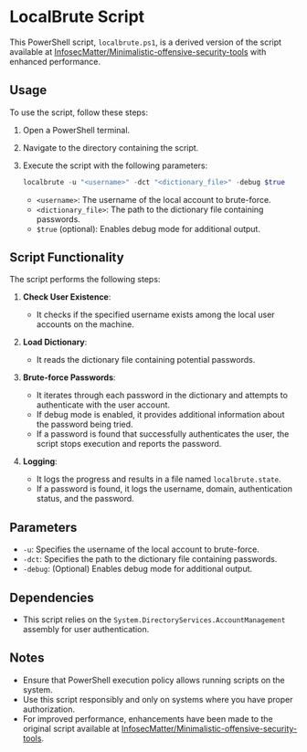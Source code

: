 # LocalBrute Script

This PowerShell script, `localbrute.ps1`, is a derived version of the script available at [InfosecMatter/Minimalistic-offensive-security-tools](https://github.com/InfosecMatter/Minimalistic-offensive-security-tools/blob/master/localbrute.ps1) with enhanced performance.

## Usage

To use the script, follow these steps:

1. Open a PowerShell terminal.
2. Navigate to the directory containing the script.
3. Execute the script with the following parameters:

    ```powershell
    localbrute -u "<username>" -dct "<dictionary_file>" -debug $true
    ```

    - `<username>`: The username of the local account to brute-force.
    - `<dictionary_file>`: The path to the dictionary file containing passwords.
    - `$true` (optional): Enables debug mode for additional output.

## Script Functionality

The script performs the following steps:

1. **Check User Existence**: 
    - It checks if the specified username exists among the local user accounts on the machine.

2. **Load Dictionary**:
    - It reads the dictionary file containing potential passwords.

3. **Brute-force Passwords**:
    - It iterates through each password in the dictionary and attempts to authenticate with the user account.
    - If debug mode is enabled, it provides additional information about the password being tried.
    - If a password is found that successfully authenticates the user, the script stops execution and reports the password.

4. **Logging**:
    - It logs the progress and results in a file named `localbrute.state`.
    - If a password is found, it logs the username, domain, authentication status, and the password.

## Parameters

- `-u`: Specifies the username of the local account to brute-force.
- `-dct`: Specifies the path to the dictionary file containing passwords.
- `-debug`: (Optional) Enables debug mode for additional output.

## Dependencies

- This script relies on the `System.DirectoryServices.AccountManagement` assembly for user authentication.

## Notes

- Ensure that PowerShell execution policy allows running scripts on the system.
- Use this script responsibly and only on systems where you have proper authorization.
- For improved performance, enhancements have been made to the original script available at [InfosecMatter/Minimalistic-offensive-security-tools](https://github.com/InfosecMatter/Minimalistic-offensive-security-tools/blob/master/localbrute.ps1).

